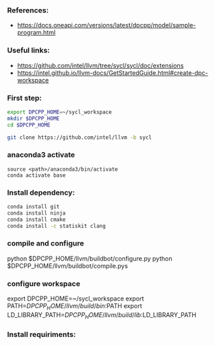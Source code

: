 ### References:

* https://docs.oneapi.com/versions/latest/dpcpp/model/sample-program.html


### Useful links:

* https://github.com/intel/llvm/tree/sycl/sycl/doc/extensions
* https://intel.github.io/llvm-docs/GetStartedGuide.html#create-dpc-workspace

### First step:

```bash
export DPCPP_HOME=~/sycl_workspace
mkdir $DPCPP_HOME
cd $DPCPP_HOME

git clone https://github.com/intel/llvm -b sycl
```

### anaconda3 activate
```
source <path>/anaconda3/bin/activate
conda activate base
```

### Install dependency:
```bash
conda install git
conda install ninja
conda install cmake
conda install -c statiskit clang 
```

### compile and configure 
python $DPCPP_HOME/llvm/buildbot/configure.py
python $DPCPP_HOME/llvm/buildbot/compile.pys

### configure workspace
export DPCPP_HOME=~/sycl_workspace
export PATH=$DPCPP_HOME/llvm/build/bin:$PATH
export LD_LIBRARY_PATH=$DPCPP_HOME/llvm/build/lib:$LD_LIBRARY_PATH


### Install requiriments: 
